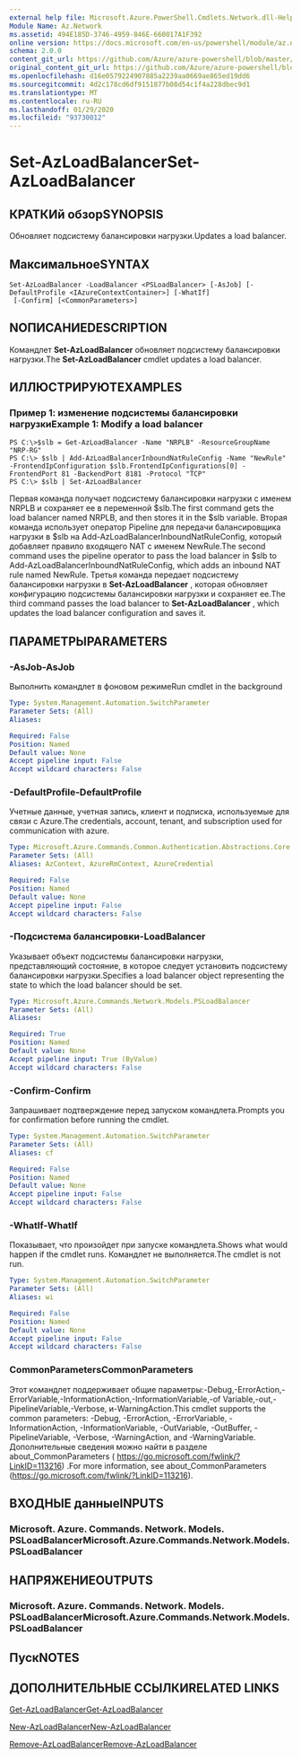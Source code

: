 ```yaml
---
external help file: Microsoft.Azure.PowerShell.Cmdlets.Network.dll-Help.xml
Module Name: Az.Network
ms.assetid: 494E185D-3746-4959-846E-660017A1F392
online version: https://docs.microsoft.com/en-us/powershell/module/az.network/set-azloadbalancer
schema: 2.0.0
content_git_url: https://github.com/Azure/azure-powershell/blob/master/src/Network/Network/help/Set-AzLoadBalancer.md
original_content_git_url: https://github.com/Azure/azure-powershell/blob/master/src/Network/Network/help/Set-AzLoadBalancer.md
ms.openlocfilehash: d16e0579224907885a2239aa0669ae865ed19dd6
ms.sourcegitcommit: 4d2c178cd6df9151877b08d54c1f4a228dbec9d1
ms.translationtype: MT
ms.contentlocale: ru-RU
ms.lasthandoff: 01/29/2020
ms.locfileid: "93730012"
---
```

# <span data-ttu-id="5bb91-101">Set-AzLoadBalancer</span><span class="sxs-lookup"><span data-stu-id="5bb91-101">Set-AzLoadBalancer</span></span>

## <span data-ttu-id="5bb91-102">КРАТКИй обзор</span><span class="sxs-lookup"><span data-stu-id="5bb91-102">SYNOPSIS</span></span>
<span data-ttu-id="5bb91-103">Обновляет подсистему балансировки нагрузки.</span><span class="sxs-lookup"><span data-stu-id="5bb91-103">Updates a load balancer.</span></span>

## <span data-ttu-id="5bb91-104">Максимальное</span><span class="sxs-lookup"><span data-stu-id="5bb91-104">SYNTAX</span></span>

```
Set-AzLoadBalancer -LoadBalancer <PSLoadBalancer> [-AsJob] [-DefaultProfile <IAzureContextContainer>] [-WhatIf]
 [-Confirm] [<CommonParameters>]
```

## <span data-ttu-id="5bb91-105">NОПИСАНИЕ</span><span class="sxs-lookup"><span data-stu-id="5bb91-105">DESCRIPTION</span></span>
<span data-ttu-id="5bb91-106">Командлет **Set-AzLoadBalancer** обновляет подсистему балансировки нагрузки.</span><span class="sxs-lookup"><span data-stu-id="5bb91-106">The **Set-AzLoadBalancer** cmdlet updates a load balancer.</span></span>

## <span data-ttu-id="5bb91-107">ИЛЛЮСТРИРУЮТ</span><span class="sxs-lookup"><span data-stu-id="5bb91-107">EXAMPLES</span></span>

### <span data-ttu-id="5bb91-108">Пример 1: изменение подсистемы балансировки нагрузки</span><span class="sxs-lookup"><span data-stu-id="5bb91-108">Example 1: Modify a load balancer</span></span>
```
PS C:\>$slb = Get-AzLoadBalancer -Name "NRPLB" -ResourceGroupName "NRP-RG"
PS C:\> $slb | Add-AzLoadBalancerInboundNatRuleConfig -Name "NewRule" -FrontendIpConfiguration $slb.FrontendIpConfigurations[0] -FrontendPort 81 -BackendPort 8181 -Protocol "TCP"
PS C:\> $slb | Set-AzLoadBalancer
```

<span data-ttu-id="5bb91-109">Первая команда получает подсистему балансировки нагрузки с именем NRPLB и сохраняет ее в переменной $slb.</span><span class="sxs-lookup"><span data-stu-id="5bb91-109">The first command gets the load balancer named NRPLB, and then stores it in the $slb variable.</span></span>
<span data-ttu-id="5bb91-110">Вторая команда использует оператор Pipeline для передачи балансировщика нагрузки в $slb на Add-AzLoadBalancerInboundNatRuleConfig, который добавляет правило входящего NAT с именем NewRule.</span><span class="sxs-lookup"><span data-stu-id="5bb91-110">The second command uses the pipeline operator to pass the load balancer in $slb to Add-AzLoadBalancerInboundNatRuleConfig, which adds an inbound NAT rule named NewRule.</span></span>
<span data-ttu-id="5bb91-111">Третья команда передает подсистему балансировки нагрузки в **Set-AzLoadBalancer** , которая обновляет конфигурацию подсистемы балансировки нагрузки и сохраняет ее.</span><span class="sxs-lookup"><span data-stu-id="5bb91-111">The third command passes the load balancer to **Set-AzLoadBalancer** , which updates the load balancer configuration and saves it.</span></span>

## <span data-ttu-id="5bb91-112">ПАРАМЕТРЫ</span><span class="sxs-lookup"><span data-stu-id="5bb91-112">PARAMETERS</span></span>

### <span data-ttu-id="5bb91-113">-AsJob</span><span class="sxs-lookup"><span data-stu-id="5bb91-113">-AsJob</span></span>
<span data-ttu-id="5bb91-114">Выполнить командлет в фоновом режиме</span><span class="sxs-lookup"><span data-stu-id="5bb91-114">Run cmdlet in the background</span></span>

```yaml
Type: System.Management.Automation.SwitchParameter
Parameter Sets: (All)
Aliases:

Required: False
Position: Named
Default value: None
Accept pipeline input: False
Accept wildcard characters: False
```

### <span data-ttu-id="5bb91-115">-DefaultProfile</span><span class="sxs-lookup"><span data-stu-id="5bb91-115">-DefaultProfile</span></span>
<span data-ttu-id="5bb91-116">Учетные данные, учетная запись, клиент и подписка, используемые для связи с Azure.</span><span class="sxs-lookup"><span data-stu-id="5bb91-116">The credentials, account, tenant, and subscription used for communication with azure.</span></span>

```yaml
Type: Microsoft.Azure.Commands.Common.Authentication.Abstractions.Core.IAzureContextContainer
Parameter Sets: (All)
Aliases: AzContext, AzureRmContext, AzureCredential

Required: False
Position: Named
Default value: None
Accept pipeline input: False
Accept wildcard characters: False
```

### <span data-ttu-id="5bb91-117">-Подсистема балансировки</span><span class="sxs-lookup"><span data-stu-id="5bb91-117">-LoadBalancer</span></span>
<span data-ttu-id="5bb91-118">Указывает объект подсистемы балансировки нагрузки, представляющий состояние, в которое следует установить подсистему балансировки нагрузки.</span><span class="sxs-lookup"><span data-stu-id="5bb91-118">Specifies a load balancer object representing the state to which the load balancer should be set.</span></span>

```yaml
Type: Microsoft.Azure.Commands.Network.Models.PSLoadBalancer
Parameter Sets: (All)
Aliases:

Required: True
Position: Named
Default value: None
Accept pipeline input: True (ByValue)
Accept wildcard characters: False
```

### <span data-ttu-id="5bb91-119">-Confirm</span><span class="sxs-lookup"><span data-stu-id="5bb91-119">-Confirm</span></span>
<span data-ttu-id="5bb91-120">Запрашивает подтверждение перед запуском командлета.</span><span class="sxs-lookup"><span data-stu-id="5bb91-120">Prompts you for confirmation before running the cmdlet.</span></span>

```yaml
Type: System.Management.Automation.SwitchParameter
Parameter Sets: (All)
Aliases: cf

Required: False
Position: Named
Default value: None
Accept pipeline input: False
Accept wildcard characters: False
```

### <span data-ttu-id="5bb91-121">-WhatIf</span><span class="sxs-lookup"><span data-stu-id="5bb91-121">-WhatIf</span></span>
<span data-ttu-id="5bb91-122">Показывает, что произойдет при запуске командлета.</span><span class="sxs-lookup"><span data-stu-id="5bb91-122">Shows what would happen if the cmdlet runs.</span></span> <span data-ttu-id="5bb91-123">Командлет не выполняется.</span><span class="sxs-lookup"><span data-stu-id="5bb91-123">The cmdlet is not run.</span></span>

```yaml
Type: System.Management.Automation.SwitchParameter
Parameter Sets: (All)
Aliases: wi

Required: False
Position: Named
Default value: None
Accept pipeline input: False
Accept wildcard characters: False
```

### <span data-ttu-id="5bb91-124">CommonParameters</span><span class="sxs-lookup"><span data-stu-id="5bb91-124">CommonParameters</span></span>
<span data-ttu-id="5bb91-125">Этот командлет поддерживает общие параметры:-Debug,-ErrorAction,-ErrorVariable,-InformationAction,-InformationVariable,-of Variable,-out,-PipelineVariable,-Verbose, и-WarningAction.</span><span class="sxs-lookup"><span data-stu-id="5bb91-125">This cmdlet supports the common parameters: -Debug, -ErrorAction, -ErrorVariable, -InformationAction, -InformationVariable, -OutVariable, -OutBuffer, -PipelineVariable, -Verbose, -WarningAction, and -WarningVariable.</span></span> <span data-ttu-id="5bb91-126">Дополнительные сведения можно найти в разделе about_CommonParameters ( https://go.microsoft.com/fwlink/?LinkID=113216) .</span><span class="sxs-lookup"><span data-stu-id="5bb91-126">For more information, see about_CommonParameters (https://go.microsoft.com/fwlink/?LinkID=113216).</span></span>

## <span data-ttu-id="5bb91-127">ВХОДНЫЕ данные</span><span class="sxs-lookup"><span data-stu-id="5bb91-127">INPUTS</span></span>

### <span data-ttu-id="5bb91-128">Microsoft. Azure. Commands. Network. Models. PSLoadBalancer</span><span class="sxs-lookup"><span data-stu-id="5bb91-128">Microsoft.Azure.Commands.Network.Models.PSLoadBalancer</span></span>

## <span data-ttu-id="5bb91-129">НАПРЯЖЕНИЕ</span><span class="sxs-lookup"><span data-stu-id="5bb91-129">OUTPUTS</span></span>

### <span data-ttu-id="5bb91-130">Microsoft. Azure. Commands. Network. Models. PSLoadBalancer</span><span class="sxs-lookup"><span data-stu-id="5bb91-130">Microsoft.Azure.Commands.Network.Models.PSLoadBalancer</span></span>

## <span data-ttu-id="5bb91-131">Пуск</span><span class="sxs-lookup"><span data-stu-id="5bb91-131">NOTES</span></span>

## <span data-ttu-id="5bb91-132">ДОПОЛНИТЕЛЬНЫЕ ССЫЛКИ</span><span class="sxs-lookup"><span data-stu-id="5bb91-132">RELATED LINKS</span></span>

[<span data-ttu-id="5bb91-133">Get-AzLoadBalancer</span><span class="sxs-lookup"><span data-stu-id="5bb91-133">Get-AzLoadBalancer</span></span>](./Get-AzLoadBalancer.md)

[<span data-ttu-id="5bb91-134">New-AzLoadBalancer</span><span class="sxs-lookup"><span data-stu-id="5bb91-134">New-AzLoadBalancer</span></span>](./New-AzLoadBalancer.md)

[<span data-ttu-id="5bb91-135">Remove-AzLoadBalancer</span><span class="sxs-lookup"><span data-stu-id="5bb91-135">Remove-AzLoadBalancer</span></span>](./Remove-AzLoadBalancer.md)


